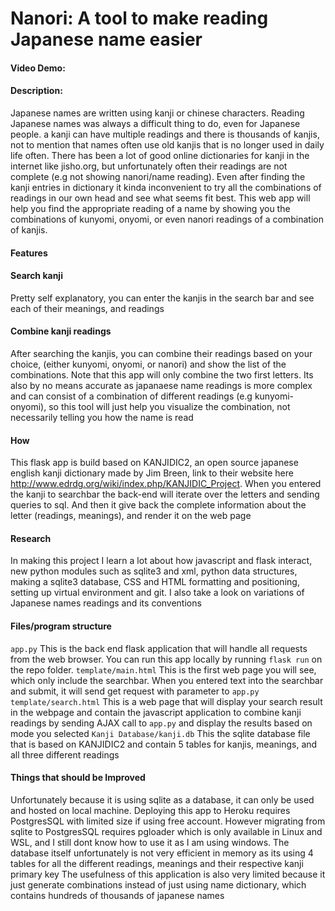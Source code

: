 # Nanori: A tool to make reading Japanese name easier
#### Video Demo:
#### Description:
Japanese names are written using kanji or chinese characters. Reading Japanese names was always a difficult thing to do, 
even for Japanese people. a kanji can have multiple readings and there is thousands of kanjis, not to mention that names
often use old kanjis that is no longer used in daily life often. There has been a lot of good online dictionaries for kanji
in the internet like jisho.org, but unfortunately often their readings are not complete (e.g not showing nanori/name reading).
Even after finding the kanji entries in dictionary it kinda inconvenient to try all the combinations of readings in our own head
and see what seems fit best. This web app will help you find the appropriate reading of a name by showing you the combinations
of kunyomi, onyomi, or even nanori readings of a combination of kanjis.  


#### Features
#### Search kanji
Pretty self explanatory, you can enter the kanjis in the search bar and see each of their meanings, and readings
#### Combine kanji readings
After searching the kanjis, you can combine their readings based on your choice, (either kunyomi, onyomi, or nanori) 
and show the list of the combinations. Note that this app will only combine the two first letters. Its also by no means accurate as japanaese name readings is
more complex and can consist of a combination of different readings (e.g kunyomi-onyomi), so this tool will just help you visualize the combination, not
necessarily telling you how the name is read
#### How
This flask app is build based on KANJIDIC2, an open source japanese english kanji dictionary made by Jim Breen, link 
to their website here http://www.edrdg.org/wiki/index.php/KANJIDIC_Project. When you entered the kanji to searchbar the back-end will iterate over the letters
and sending queries to sql. And then it give back the complete information about the letter (readings, meanings), and render it on the web page
#### Research
In making this project I learn a lot about how javascript and flask interact, new python modules such as sqlite3 and xml, python data structures, making a sqlite3 
database, CSS and HTML formatting and positioning, setting up virtual environment and git. I also take a look on variations of Japanese names readings and its conventions 

#### Files/program structure
`app.py` This is the back end flask application that will handle all requests from the web browser. You can run this app locally by running `flask run` on the repo
folder. 
`template/main.html` This is the first web page you will see, which only include the searchbar. When you entered text into the searchbar and submit, it will send get
request with parameter to `app.py`
`template/search.html` This is a web page that will display your search result in the webpage and contain the javascript application to combine kanji readings by sending
AJAX call to `app.py` and display the results based on mode you selected
`Kanji Database/kanji.db` This the sqlite database file that is based on KANJIDIC2 and contain 5 tables for kanjis, meanings, and all three different readings 


#### Things that should be Improved
Unfortunately because it is using sqlite as a database, it can only be used and hosted on local machine. Deploying this app to Heroku requires PostgresSQL
with limited size if using free account. However migrating from sqlite to PostgresSQL requires pgloader which is only available in Linux and WSL, and I still
dont know how to use it as I am using windows. The database itself unfortunately is not very efficient in memory as its using 4 tables for all the different
readings, meanings and their respective kanji primary key
The usefulness of this application is also very limited because it just generate combinations instead of just using name dictionary, which contains hundreds
of thousands of japanese names

